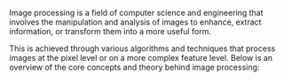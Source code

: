 
Image processing is a field of computer science and engineering that involves the manipulation and analysis of images to enhance, extract information, or transform them into a more useful form.

This is achieved through various algorithms and techniques that process images at the pixel level or on a more complex feature level. Below is an overview of the core concepts and theory behind image processing:
